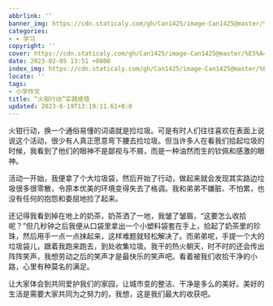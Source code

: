 ```yaml
---
abbrlink: ''
banner_img: https://cdn.staticaly.com/gh/Can1425/image-Can1425@master/%E5%A4%9C%E7%A9%BA%E4%B8%8B.1vwoibyrwgbk.webp
categories:
- - 学习
copyright: ''
cover: https://cdn.staticaly.com/gh/Can1425/image-Can1425@master/%E5%A4%9C%E7%A9%BA%E4%B8%8B.1vwoibyrwgbk.webp
date: 2023-02-05 13:51 +0800
index_img: https://cdn.staticaly.com/gh/Can1425/image-Can1425@master/%E5%A4%9C%E7%A9%BA%E4%B8%8B.1vwoibyrwgbk.webp
locate: ''
tags:
- 小学作文
title: “火钳行动”实践感悟
updated: 2023-6-19T13:19:11.61+8:0
---
```

火钳行动，换一个通俗易懂的词语就是捡垃圾。可是有时人们往往喜欢在表面上说说这个活动，很少有人真正愿意弯下腰去捡垃圾。但当许多人在看我们拾起垃圾的时候，我看到了他们的眼神不是鄙视与不屑，而是一种油然而生的钦佩和感激的眼神。

活动一开始，我便拿了个大垃圾袋，然后开始了行动，做起来就会发现其实路边垃圾很多很零散，令原本优美的环境变得失去了格调。我和弟弟不嫌脏、不怕累，也没有任何的抱怨和委屈地捡了起来。

还记得我看到掉在地上的奶茶，奶茶洒了一地，我皱了皱眉，“这要怎么收拾呢？”但几秒钟之后我便从口袋里拿出一个小塑料袋套在手上，拾起了奶茶里的珍珠，然后用手一点一点抹起来，这样难题就轻松解决了。而弟弟呢，手提一个大的垃圾袋儿，跟着我跑来跑去，到处收集垃圾。我干的热火朝天，时不时的还会传出阵阵笑声，我想劳动之后的笑声才是最快乐的笑声吧。看着被我们收拾干净的小路，心里有种莫名的满足。

让大家体会到共同爱护我们的家园，让城市变的整洁、干净是多么的美好。美好的生活是需要大家共同为之努力的，我想，这是我们最大的收获吧。

